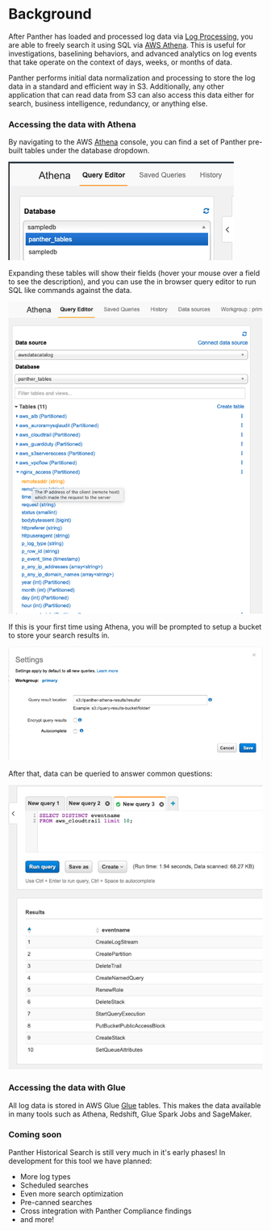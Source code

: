 # Background

After Panther has loaded and processed log data via [Log Processing](../log-analysis/log-processing/), you are able to freely search it using SQL via [AWS Athena](https://aws.amazon.com/athena/). This is useful for investigations, baselining behaviors, and advanced analytics on log events that take operate on the context of days, weeks, or months of data.

Panther performs initial data normalization and processing to store the log data in a standard and efficient way in S3. Additionally, any other application that can read data from S3 can also access this data either for search, business intelligence, redundancy, or anything else.

### Accessing the data with Athena

By navigating to the AWS [Athena](https://console.aws.amazon.com/athena/home) console, you can find a set of Panther pre-built tables under the database dropdown.

![Athena Tables](../.gitbook/assets/screen-shot-2020-01-22-at-2.13.07-pm.png)

Expanding these tables will show their fields (hover your mouse over a field to see the description), and you can use the in browser query editor to run SQL like commands against the data.

![Athena Columns](../.gitbook/assets/AthenaTablesWithColumnDescriptions.png)

If this is your first time using Athena, you will be prompted to setup a bucket to store your search results in.

![Athena Settings](../.gitbook/assets/screen-shot-2020-01-22-at-2.16.28-pm.png)

After that, data can be queried to answer common questions:

![Athena Query](../.gitbook/assets/screen-shot-2020-01-22-at-2.18.33-pm.png)

### Accessing the data with Glue

All log data is stored in AWS Glue [Glue](https://aws.amazon.com/glue/) tables. This makes the data
available in many tools such as Athena, Redshift, Glue Spark Jobs and SageMaker.

### Coming soon

Panther Historical Search is still very much in it's early phases! In development for this tool we have planned:

- More log types
- Scheduled searches
- Even more search optimization
- Pre-canned searches
- Cross integration with Panther Compliance findings
- and more!
